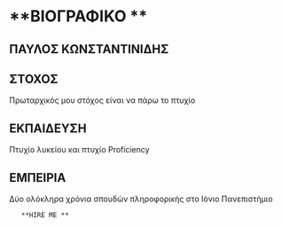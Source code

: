  #      **ΒΙΟΓΡΑΦΙΚΟ **


##  ΠΑΥΛΟΣ ΚΩΝΣΤΑΝΤΙΝΙΔΗΣ
##        ΣΤΟΧΟΣ 
Πρωταρχικός μου στόχος είναι να πάρω το πτυχίο 
##        ΕΚΠΑΙΔΕΥΣΗ   
Πτυχίο λυκείου και πτυχίο Proficiency 
##        ΕΜΠΕΙΡΙΑ  
Δύο ολόκληρα χρόνια σπουδών πληροφορικής στο Ιόνιο Πανεπιστήμιο


       **HIRE ME **
